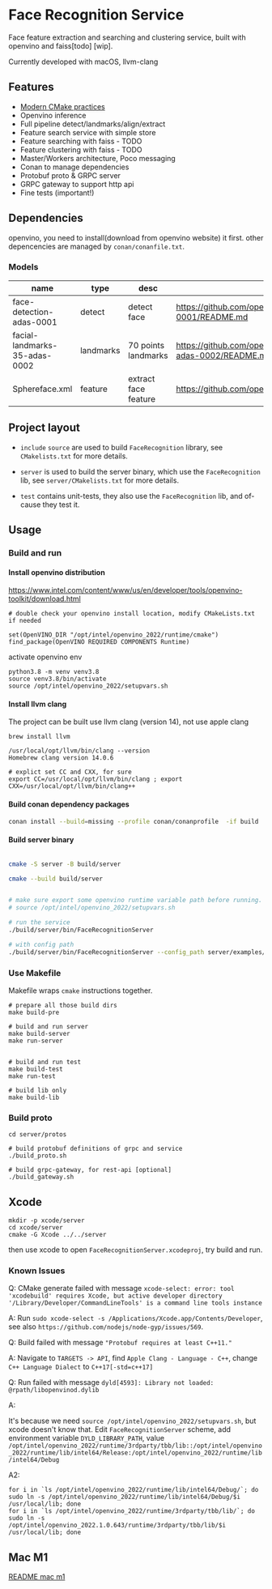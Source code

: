 # Face Recognition Service

Face feature extraction and searching and clustering service, built with openvino and faiss[todo] [wip].

Currently developed with macOS, llvm-clang


## Features

- [Modern CMake practices](https://pabloariasal.github.io/2018/02/19/its-time-to-do-cmake-right/)
- Openvino inference
- Full pipeline detect/landmarks/align/extract
- Feature search service with simple store
- Feature searching with faiss - TODO
- Feature clustering with faiss - TODO
- Master/Workers architecture, Poco messaging
- Conan to manage dependencies
- Protobuf proto & GRPC server
- GRPC gateway to support http api
- Fine tests (important!)

## Dependencies

openvino, you need to install(download from openvino website) it first. other depencencies are managed by `conan/conanfile.txt`.

### Models

| name                          | type      | desc                 | urldesc                                                                                                                  |
|-------------------------------|-----------|----------------------|--------------------------------------------------------------------------------------------------------------------------|
| face-detection-adas-0001      | detect    | detect face          | https://github.com/openvinotoolkit/open_model_zoo/blob/master/models/intel/face-detection-adas-0001/README.md  |
| facial-landmarks-35-adas-0002 | landmarks | 70 points landmarks  | https://github.com/openvinotoolkit/open_model_zoo/blob/master/models/intel/facial-landmarks-35-adas-0002/README.md       |
| Sphereface.xml                | feature   | extract face feature | https://github.com/openvinotoolkit/open_model_zoo/blob/master/models/public/Sphereface/README.md                         |



## Project layout


* `include` `source` are used to build `FaceRecognition` library, see `CMakelists.txt` for more details.

* `server` is used to build the server binary, which use the `FaceRecognition` lib, see `server/CMakelists.txt` for more details.

* `test` contains unit-tests, they also use the `FaceRecognition` lib, and of-cause they test it.


## Usage


### Build and run

#### Install openvino distribution

https://www.intel.com/content/www/us/en/developer/tools/openvino-toolkit/download.html

```
# double check your openvino install location, modify CMakeLists.txt if needed

set(OpenVINO_DIR "/opt/intel/openvino_2022/runtime/cmake")
find_package(OpenVINO REQUIRED COMPONENTS Runtime)
```

activate openvino env

```
python3.8 -m venv venv3.8
source venv3.8/bin/activate
source /opt/intel/openvino_2022/setupvars.sh
```


#### Install llvm clang

The project can be built use llvm clang (version 14), not use apple clang

```
brew install llvm

/usr/local/opt/llvm/bin/clang --version
Homebrew clang version 14.0.6

# explict set CC and CXX, for sure
export CC=/usr/local/opt/llvm/bin/clang ; export CXX=/usr/local/opt/llvm/bin/clang++
```

#### Build conan dependency packages

```bash
conan install --build=missing --profile conan/conanprofile  -if build ./conan
```

#### Build server binary


```bash

cmake -S server -B build/server

cmake --build build/server


# make sure export some openvino runtime variable path before running.
# source /opt/intel/openvino_2022/setupvars.sh

# run the service
./build/server/bin/FaceRecognitionServer

# with config path
./build/server/bin/FaceRecognitionServer --config_path server/examples/server.json
```



### Use Makefile

Makefile wraps `cmake` instructions together.

```
# prepare all those build dirs
make build-pre

# build and run server
make build-server
make run-server


# build and run test
make build-test
make run-test

# build lib only
make build-lib
```




### Build proto

```
cd server/protos

# build protobuf definitions of grpc and service
./build_proto.sh

# build grpc-gateway, for rest-api [optional]
./build_gateway.sh

```


## Xcode

```
mkdir -p xcode/server
cd xcode/server
cmake -G Xcode ../../server
```

then use xcode to open `FaceRecognitionServer.xcodeproj`, try build and run.



### Known Issues
Q:
CMake generate failed with message `xcode-select: error: tool 'xcodebuild' requires Xcode, but active developer directory '/Library/Developer/CommandLineTools' is a command line tools instance`

A:
Run `sudo xcode-select -s /Applications/Xcode.app/Contents/Developer`, see also `https://github.com/nodejs/node-gyp/issues/569`.


Q:
Build failed with message `"Protobuf requires at least C++11."`

A:
Navigate to `TARGETS -> API`, find `Apple Clang - Language - C++`, change `C++ Language Dialect` to `C++17[-std=c++17]`


Q:
Run failed with message `dyld[4593]: Library not loaded: @rpath/libopenvinod.dylib`

A:

It's because we need `source /opt/intel/openvino_2022/setupvars.sh`, but xcode doesn't know that.
Edit `FaceRecognitionServer` scheme, add environment variable `DYLD_LIBRARY_PATH`, value `/opt/intel/openvino_2022/runtime/3rdparty/tbb/lib::/opt/intel/openvino_2022/runtime/lib/intel64/Release:/opt/intel/openvino_2022/runtime/lib/intel64/Debug`


A2:
```
for i in `ls /opt/intel/openvino_2022/runtime/lib/intel64/Debug/`; do sudo ln -s /opt/intel/openvino_2022/runtime/lib/intel64/Debug/$i /usr/local/lib; done
for i in `ls /opt/intel/openvino_2022/runtime/3rdparty/tbb/lib/`; do sudo ln -s /opt/intel/openvino_2022.1.0.643/runtime/3rdparty/tbb/lib/$i /usr/local/lib; done
```


## Mac M1

[README mac m1](./README_mac_m1.md)
